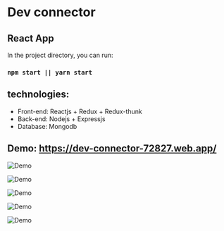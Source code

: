 # Dev connector

## React App

In the project directory, you can run:

### `npm start || yarn start`

## technologies:
* Front-end: Reactjs + Redux + Redux-thunk
* Back-end: Nodejs + Expressjs
* Database: Mongodb
## Demo: https://dev-connector-72827.web.app/
![Demo](https://firebasestorage.googleapis.com/v0/b/dev-connector-72827.appspot.com/o/Screenshot%20from%202020-12-14%2009-54-05.png?alt=media&token=64c12a9e-1243-448e-ad18-fcc320be171a)


![Demo](https://firebasestorage.googleapis.com/v0/b/dev-connector-72827.appspot.com/o/Screenshot%20from%202020-12-14%2009-54-47.png?alt=media&token=e8ab6bbe-48ba-45da-a923-4a60ee961188)

![Demo](https://firebasestorage.googleapis.com/v0/b/dev-connector-72827.appspot.com/o/Screenshot%20from%202020-12-14%2009-54-05.png?alt=media&token=64c12a9e-1243-448e-ad18-fcc320be171a)


![Demo](https://firebasestorage.googleapis.com/v0/b/dev-connector-72827.appspot.com/o/Screenshot%20from%202020-12-14%2009-54-05.png?alt=media&token=64c12a9e-1243-448e-ad18-fcc320be171a)


![Demo](https://firebasestorage.googleapis.com/v0/b/dev-connector-72827.appspot.com/o/Screenshot%20from%202020-12-14%2009-54-05.png?alt=media&token=64c12a9e-1243-448e-ad18-fcc320be171a)
